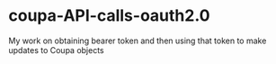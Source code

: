 # coupa-API-calls-oauth2.0
My work on obtaining bearer token and then using that token to make updates to Coupa objects
